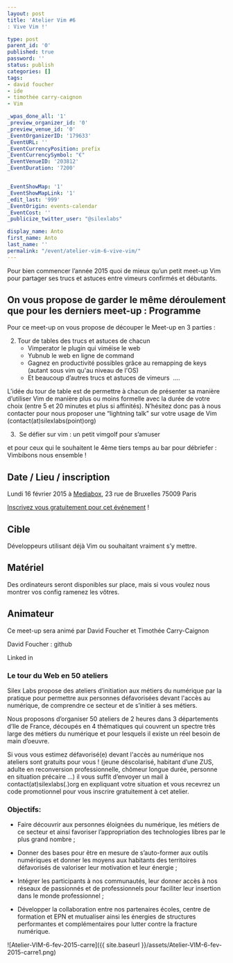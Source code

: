 ```yaml
---
layout: post
title: 'Atelier Vim #6
: Vive Vim !'

type: post
parent_id: '0'
published: true
password: ''
status: publish
categories: []
tags:
- david foucher
- ide
- timothée carry-caignon
- Vim

_wpas_done_all: '1'
_preview_organizer_id: '0'
_preview_venue_id: '0'
_EventOrganizerID: '179633'
_EventURL: ''
_EventCurrencyPosition: prefix
_EventCurrencySymbol: "€"
_EventVenueID: '203812'
_EventDuration: '7200'


_EventShowMap: '1'
_EventShowMapLink: '1'
_edit_last: '999'
_EventOrigin: events-calendar
_EventCost: ''
_publicize_twitter_user: "@silexlabs"

display_name: Anto
first_name: Anto
last_name: ''
permalink: "/event/atelier-vim-6-vive-vim/"
---
```


Pour bien commencer l’année 2015 quoi de mieux qu’un petit meet-up Vim pour partager ses trucs et astuces entre vimeurs confirmés et débutants.

On vous propose de garder le même déroulement que pour les derniers meet-up
: 
**Programme**
-------------

Pour ce meet-up on vous propose de découper le Meet-up en 3 parties
: 

2.  Tour de tables des trucs et astuces de chacun
    *   Vimperator le plugin qui viméise le web
    *   Yubnub le web en ligne de command
    *   Gagnez en productivité possibles grâce au remapping de keys (autant sous vim qu'au niveau de l'OS)
    *   Et beaucoup d’autres trucs et astuces de vimeurs  ….

L’idée du tour de table est de permettre à chacun de présenter sa manière d’utiliser Vim de manière plus ou moins formelle avec la durée de votre choix (entre 5 et 20 minutes et plus si affinités). N’hésitez donc pas à nous contacter pour nous proposer une “lightning talk” sur votre usage de Vim (contact(at)silexlabs(point)org)

3.  Se défier sur vim
: un petit vimgolf pour s’amuser

et pour ceux qui le souhaitent le 4ème tiers temps au bar pour débriefer
: Vimbibons nous ensemble !

**Date / Lieu / inscription**
-----------------------------

Lundi 16 février 2015 à [Mediabox](http://www.mediabox.fr/ "Mediabox"), 23 rue de Bruxelles 75009 Paris

[Inscrivez vous gratuitement pour cet événement](http://www.meetup.com/Vim-Paris/events/220154711/ "Meet up Vim") !

**Cible**
---------

Développeurs utilisant déjà Vim ou souhaitant vraiment s’y mettre.

**Matériel**
------------

Des ordinateurs seront disponibles sur place, mais si vous voulez nous montrer vos config ramenez les vôtres.

**Animateur**
-------------

Ce meet-up sera animé par David Foucher et Timothée Carry-Caignon

David Foucher
: 
github


Linked in


### **Le tour du Web en 50 ateliers**

Silex Labs propose des ateliers d’initiation aux métiers du numérique par la pratique pour permettre aux personnes défavorisées devant l'accès au numérique, de comprendre ce secteur et de s’initier à ses métiers.

Nous proposons d’organiser 50 ateliers de 2 heures dans 3 départements d’Ile de France, découpés en 4 thématiques qui couvrent un spectre très large des métiers du numérique et pour lesquels il existe un réel besoin de main d’oeuvre.

Si vous vous estimez défavorisé(e) devant l'accès au numérique nos ateliers sont gratuits pour vous ! (jeune déscolarisé, habitant d’une ZUS, adulte en reconversion professionnelle, chômeur longue durée, personne en situation précaire ...) il vous suffit d’envoyer un mail à contact(at)silexlabs(.)org en expliquant votre situation et vous recevrez un code promotionnel pour vous inscrire gratuitement à cet atelier.

### **Objectifs:**

*   Faire découvrir aux personnes éloignées du numérique, les métiers de ce secteur et ainsi favoriser l’appropriation des technologies libres par le plus grand nombre ;

*   Donner des bases pour être en mesure de s’auto-former aux outils numériques et donner les moyens aux habitants des territoires défavorisés de valoriser leur motivation et leur énergie ;

*   Intégrer les participants à nos communautés, leur donner accès à nos réseaux de passionnés et de professionnels pour faciliter leur insertion dans le monde professionnel ;

*   Développer la collaboration entre nos partenaires écoles, centre de formation et EPN et mutualiser ainsi les énergies de structures performantes et complémentaires pour lutter contre la fracture numérique.

![Atelier-VIM-6-fev-2015-carre]({{ site.baseurl }}/assets/Atelier-VIM-6-fev-2015-carre1.png)
